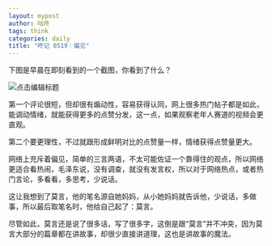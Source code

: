 ```yaml
---
layout: mypost
author: 咕咚
tags: think
categories: daily
title: "咚记 0519｜偏见"
---
```


下图是早晨在即刻看到的一个截图，你看到了什么？

![点击编辑标题](https://cdn.jsdelivr.net/gh/maoruibin/assets@master/2025/05/20/20250520211946181.png)

第一个评论很短，但却很有煽动性，容易获得认同，网上很多热门帖子都是如此，能调动情绪，就能获得更多的点赞分发，这一点，如果观察老年人赛道的视频会更直观。

第二个要更理性，不过就跟形成鲜明对比的点赞量一样，情绪获得点赞量更大。

网络上充斥着偏见，简单的三言两语，不太可能佐证一个靠得住的观点，所以网络更适合看热闹，毛泽东说，没有调查，就没有发言权，所以对于网络热点，或者热门言论，多看看，多思考，少说话。

这让我想到了莫言，他的笔名源自她妈妈，从小她妈妈就告诉他，少说话，多做事，所以最后取笔名时，他给自己起了：莫言。

尽管如此，莫言还是说了很多话，写了很多字，这倒是跟“莫言”并不冲突，因为莫言大部分的篇章都在讲故事，却很少直接讲道理，这也是讲故事的魔法。
